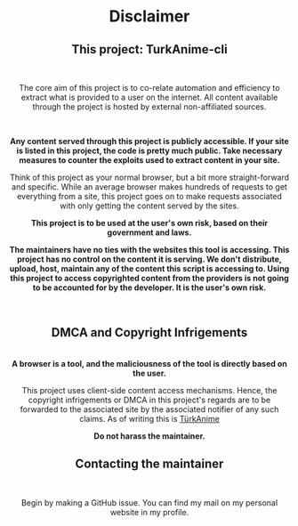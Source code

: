 <h1 align="center">Disclaimer</h1>

<div align="center">

<h2>This project: TurkAnime-cli</h2>

<br>

The core aim of this project is to co-relate automation and efficiency to extract what is provided to a user on the internet. All content available through the project is hosted by external non-affiliated sources.

<br>

<b>Any content served through this project is publicly accessible. If your site is listed in this project, the code is pretty much public. Take necessary measures to counter the exploits used to extract content in your site.</b>

Think of this project as your normal browser, but a bit more straight-forward and specific. While an average browser makes hundreds of requests to get everything from a site, this project goes on to make requests associated with only getting the content served by the sites.

<b>

This project is to be used at the user's own risk, based on their government and laws.

The maintainers have no ties with the websites this tool is accessing. This project has no control on the content it is serving. We don't distribute, upload, host, maintain any of the content this script is accessing to. Using this project to access copyrighted content from the providers is not going to be accounted for by the developer. It is the user's own risk.



</b>




<br>

<h2>DMCA and Copyright Infrigements</h3>

<br>

<b>
A browser is a tool, and the maliciousness of the tool is directly based on the user.
</b>

This project uses client-side content access mechanisms. Hence, the copyright infrigements or DMCA in this project's regards are to be forwarded to the associated site by the associated notifier of any such claims. As of writing this is [TürkAnime](https://turkanime.tv)


<b> Do not harass the maintainer. </b>

<h2>
Contacting the maintainer
</h2>
<br>

Begin by making a GitHub issue. You can find my mail on my personal website in my profile.
</div>
